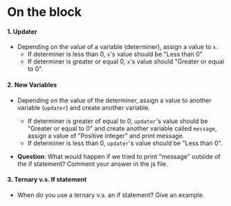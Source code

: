 # On the block

#### 1. Updater
* Depending on the value of a variable (determiner), assign a value to `x`. 
    - If determiner is less than 0, `x`'s value should be "Less than 0"
    - If determiner is greater or equal 0, `x`'s value should "Greater or equal to 0".

#### 2. New Variables 
* Depending on the value of the determiner, assign a value to another variable (`updater`) and create another variable.
    - If determiner is greater of equal to 0, `updater`'s value should be "Greater or equal to 0" and create another variable called `message`, assign a value of "Positive Integer" and print message. 
    - If determiner is less than 0, `updater`'s value should be "Less than 0".

* **Question**: What would happen if we tried to print "message" outside of the if statement? Comment your answer in the js file.


#### 3. Ternary v.s. If statement 
* When do you use a ternary v.s. an if statement? Give an example.